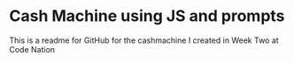 # Cash Machine using JS and prompts

This is a readme for GitHub for the cashmachine I created in Week Two at Code Nation

